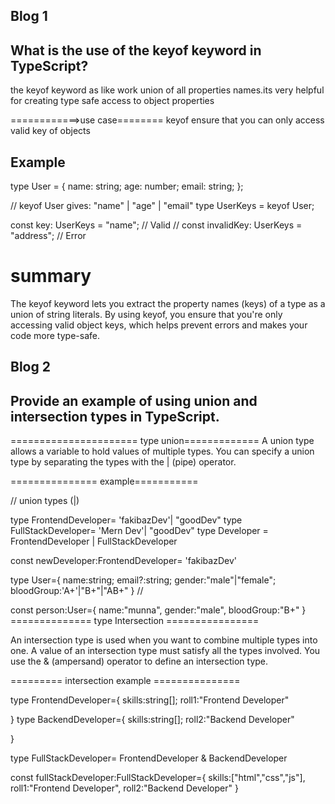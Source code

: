 ## Blog 1
##  What is the use of the keyof keyword in TypeScript?

the keyof keyword as like work union of all properties names.its very helpful for creating type safe access to object properties

============>use case========
keyof ensure that you can  only  access valid  key of objects
## Example
type User = {
  name: string;
  age: number;
  email: string;
};

// keyof User gives: "name" | "age" | "email"
type UserKeys = keyof User;

const key: UserKeys = "name"; //  Valid
// const invalidKey: UserKeys = "address"; //  Error
# summary
The keyof keyword lets you extract the property names (keys) of a type as a union of string literals. By using keyof, you ensure that you're only accessing valid object keys, which helps prevent errors and makes your code more type-safe.



## Blog 2 
## Provide an example of using union and intersection types in TypeScript.
====================== type union=============
A union type allows a variable to hold values of multiple types. You can specify a union type by separating the types with the | (pipe) operator.

=============== example===========

// union types (|)

type FrontendDeveloper= 'fakibazDev'| "goodDev"
type FullStackDeveloper= 'Mern Dev'| "goodDev"
type Developer = FrontendDeveloper | FullStackDeveloper

const newDeveloper:FrontendDeveloper= 'fakibazDev'

type User={
    name:string;
    email?:string;
    gender:"male"|"female";
    bloodGroup:'A+'|"B+"|"AB+"
}
//

const person:User={
name:"munna",
gender:"male",
bloodGroup:"B+"
}
============== type  Intersection ================

An intersection type is used when you want to combine multiple types into one. A value of an intersection type must satisfy all the types involved. You use the & (ampersand) operator to define an intersection type.

========= intersection example ===============

type FrontendDeveloper={
    skills:string[];
    roll1:"Frontend Developer"

}
type BackendDeveloper={
    skills:string[];
    roll2:"Backend Developer"

}

type FullStackDeveloper= FrontendDeveloper & BackendDeveloper

const fullStackDeveloper:FullStackDeveloper={
    skills:["html","css","js"],
    roll1:"Frontend Developer",
    roll2:"Backend Developer"
}
